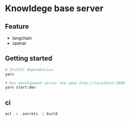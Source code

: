 #  Knowldege base server


## Feature

- langchain
- openai


## Getting started

```bash
# Install dependencies.
yarn

# Run development server and open http://localhost:3000
yarn start:dev
```


## ci 

```bash
act -s .secrets -j build
```
